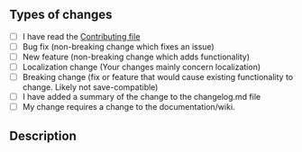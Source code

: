 <!--- Take the time to look at the right-hand column and fill in the relevant information (Reviewers, Labels, Project, Linked issues...).  -->

## Types of changes
<!--- What types of changes does your code introduce? Replace the space by an `x` in all the boxes that apply: -->
- [ ] I have read the [Contributing file](https://gitgud.io/cherisong/carnalitas/-/blob/development/CONTRIBUTING.md)
- [ ] Bug fix (non-breaking change which fixes an issue)
- [ ] New feature (non-breaking change which adds functionality)
- [ ] Localization change (Your changes mainly concern localization)
- [ ] Breaking change (fix or feature that would cause existing functionality to change. Likely not save-compatible)
- [ ] I have added a summary of the change to the changelog.md file
- [ ] My change requires a change to the documentation/wiki.

## Description
<!--- Describe or list the changes you made -->
